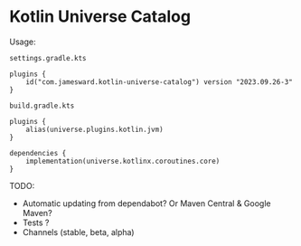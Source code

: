 # Kotlin Universe Catalog

Usage:

`settings.gradle.kts`
```
plugins {
    id("com.jamesward.kotlin-universe-catalog") version "2023.09.26-3"
}
```

`build.gradle.kts`
```
plugins {
    alias(universe.plugins.kotlin.jvm)
}

dependencies {
    implementation(universe.kotlinx.coroutines.core)
}
```


TODO:
- Automatic updating from dependabot? Or Maven Central & Google Maven?
- Tests ?
- Channels (stable, beta, alpha)
